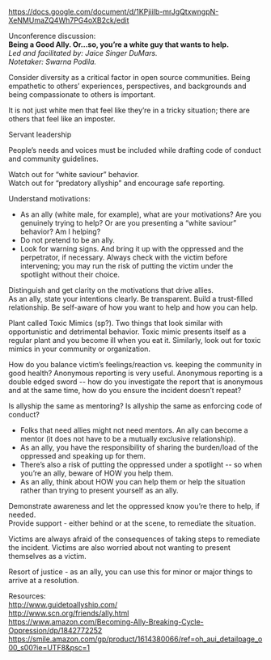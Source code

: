 https://docs.google.com/document/d/1KPjiiIb-mrJgQtxwngpN-XeNMUmaZQ4Wh7PG4oXB2ck/edit

Unconference discussion:  
**Being a Good Ally.  Or...so, you’re a white guy that wants to help.**  
_Led and facilitated by: Jaice Singer DuMars.  
Notetaker: Swarna Podila._  

Consider diversity as a critical factor in open source communities.  Being empathetic to others’ experiences, perspectives, and backgrounds and being compassionate to others is important.  

It is not just white men that feel like they’re in a tricky situation; there are others that feel like an imposter.  

Servant leadership  

People’s needs and voices must be included while drafting code of conduct and community guidelines.  

Watch out for “white saviour” behavior.  
Watch out for “predatory allyship” and encourage safe reporting.  

Understand motivations:  
- As an ally (white male, for example), what are your motivations?  Are you genuinely trying to help?  Or are you presenting a “white saviour” behavior?  Am I helping?  
- Do not pretend to be an ally.  
- Look for warning signs.  And bring it up with the oppressed and the perpetrator, if necessary.  Always check with the victim before intervening; you may run the risk of putting the victim under the spotlight without their choice.  

Distinguish and get clarity on the motivations that drive allies.  
As an ally, state your intentions clearly.  Be transparent.  Build a trust-filled relationship.  Be self-aware of how you want to help and how you can help.  

Plant called Toxic Mimics (sp?).  Two things that look similar with opportunistic and detrimental behavior.  Toxic mimic presents itself as a regular plant and you become ill when you eat it.  Similarly, look out for toxic mimics in your community or organization.  

How do you balance victim’s feelings/reaction vs. keeping the community in good health?  Anonymous reporting is very useful.  Anonymous reporting is a double edged sword -- how do you investigate the report that is anonymous and at the same time, how do you ensure the incident doesn’t repeat?  

Is allyship the same as mentoring?  Is allyship the same as enforcing code of conduct?  
- Folks that need allies might not need mentors.  An ally can become a mentor (it does not have to be a mutually exclusive relationship).  
- As an ally, you have the responsibility of sharing the burden/load of the oppressed and speaking up for them.  
- There’s also a risk of putting the oppressed under a spotlight -- so when you’re an ally, beware of HOW you help them.  
- As an ally, think about HOW you can help them or help the situation rather than trying to present yourself as an ally.  

Demonstrate awareness and let the oppressed know you’re there to help, if needed.   
Provide support - either behind or at the scene, to remediate the situation.    

Victims are always afraid of the consequences of taking steps to remediate the incident.  Victims are also worried about not wanting to present themselves as a victim.  

Resort of justice - as an ally, you can use this for minor or major things to arrive at a resolution.  

Resources:  
http://www.guidetoallyship.com/  
http://www.scn.org/friends/ally.html  
https://www.amazon.com/Becoming-Ally-Breaking-Cycle-Oppression/dp/1842772252  
https://smile.amazon.com/gp/product/1614380066/ref=oh_aui_detailpage_o00_s00?ie=UTF8&psc=1  
